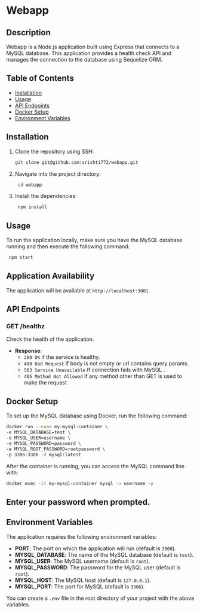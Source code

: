 # Webapp

## Description

Webapp is a Node.js application built using Express that connects to a MySQL database. This application provides a health check API and manages the connection to the database using Sequelize ORM.

## Table of Contents

- [Installation](#installation)
- [Usage](#usage)
- [API Endpoints](#api-endpoints)
- [Docker Setup](#docker-setup)
- [Environment Variables](#environment-variables)


## Installation

1. Clone the repository using SSH:

   ```bash
   git clone git@github.com:srishti772/webapp.git
   ```

2. Navigate into the project directory:

   ```bash
    cd webapp
   ```

3. Install the dependencies:

   ```bash
    npm install
   ```

## Usage

To run the application locally, make sure you have the MySQL database running and then execute the following command:

```bash
 npm start
```

## Application Availability

The application will be available at `http://localhost:3001`.

## API Endpoints

### GET /healthz

Check the health of the application.

- **Response**:
  - `200 OK` if the service is healthy.
  - `400 Bad Request` if body is not empty or url contains query params.
  - `503 Service Unavailable` If connection fails with MySQL .
  - `405 Method Not Allowed` If any method other than GET is used to make  the request

## Docker Setup

To set up the MySQL database using Docker, run the following command:

```bash
docker run --name my-mysql-container \
-e MYSQL_DATABASE=test \
-e MYSQL_USER=username \
-e MYSQL_PASSWORD=password \
-e MYSQL_ROOT_PASSWORD=rootpassword \
-p 3306:3306 -d mysql:latest
```

After the container is running, you can access the MySQL command line with:

```bash
docker exec -it my-mysql-container mysql -u username -p
```

## Enter your password when prompted.

## Environment Variables

The application requires the following environment variables:

- **PORT**: The port on which the application will run (default is `3000`).
- **MYSQL_DATABASE**: The name of the MySQL database (default is `test`).
- **MYSQL_USER**: The MySQL username (default is `root`).
- **MYSQL_PASSWORD**: The password for the MySQL user (default is `root`).
- **MYSQL_HOST**: The MySQL host (default is `127.0.0.1`).
- **MYSQL_PORT**: The port for MySQL (default is `3306`).

You can create a `.env` file in the root directory of your project with the above variables.

